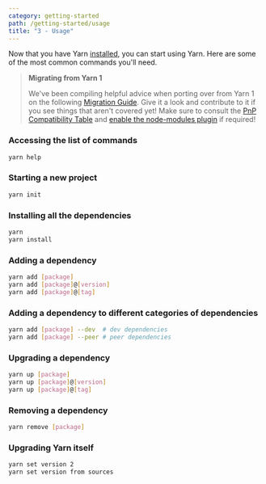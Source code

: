 ```yaml
---
category: getting-started
path: /getting-started/usage
title: "3 - Usage"
---
```


Now that you have Yarn [installed](/getting-started/install), you can start using Yarn. Here are some of the most common commands you'll need.

> **Migrating from Yarn 1**
>
> We've been compiling helpful advice when porting over from Yarn 1 on the following [Migration Guide](/advanced/migration). Give it a look and contribute to it if you see things that aren't covered yet! Make sure to consult the [PnP Compatibility Table](/features/pnp#compatibility-table) and [enable the node-modules plugin](/advanced/migration#if-required-enable-the-node-modules-plugin) if required!

### Accessing the list of commands

```bash
yarn help
```

### Starting a new project

```bash
yarn init
```

### Installing all the dependencies

```bash
yarn
yarn install
```

### Adding a dependency

```bash
yarn add [package]
yarn add [package]@[version]
yarn add [package]@[tag]
```

### Adding a dependency to different categories of dependencies

```bash
yarn add [package] --dev  # dev dependencies
yarn add [package] --peer # peer dependencies
```

### Upgrading a dependency

```bash
yarn up [package]
yarn up [package]@[version]
yarn up [package]@[tag]
```

### Removing a dependency

```bash
yarn remove [package]
```

### Upgrading Yarn itself

```bash
yarn set version 2
yarn set version from sources
```
